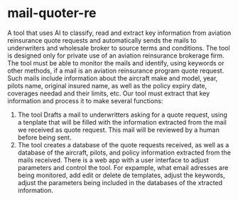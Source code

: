 # mail-quoter-re
A tool that uses AI to classify, read and extract key information from aviation reinsurance quote requests and automatically sends the mails to underwriters and wholesale broker to source terms and conditions. 
The tool is designed only for private use of an aviation reinsurance brokerage firm. The tool must be able to monitor the mails and identify, using keywords or other methods, if a mail is an aviation reinsurance program quote request. 
Such mails include information about the aircraft make and model, year, pilots name, original insured name, as well as the policy expiry date, coverages needad and their limits, etc. 
Our tool must extract that key information and process it to make several functions: 
1) The tool Drafts a mail to underwritters asking for a quote request, using a tenplate that will be filled with the  information extracted from the mail we received as quote request. This mail will be reviewed by a human before being sent.
2) The tool  creates a database of the quote requests received, as well as a database of the aircraft, pilots, and policy information extracted from the mails received.
There is a web app with a user interface to adjust parameters and control the tool. For expample, what email adresses are being monitored, add edit or delete de templates, adjust the keywords, adjust the parameters being included in the databases of the xtracted information.
